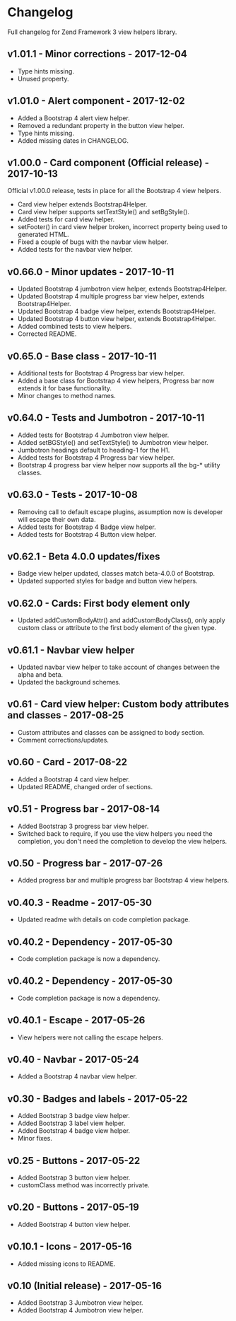 # Changelog

Full changelog for Zend Framework 3 view helpers library.

## v1.01.1 - Minor corrections - 2017-12-04

* Type hints missing.
* Unused property.

## v1.01.0 - Alert component - 2017-12-02

* Added a Bootstrap 4 alert view helper.
* Removed a redundant property in the button view helper.
* Type hints missing.
* Added missing dates in CHANGELOG.

## v1.00.0 - Card component (Official release) - 2017-10-13

Official v1.00.0 release, tests in place for all the Bootstrap 4 view helpers.

* Card view helper extends Bootstrap4Helper.
* Card view helper supports setTextStyle() and setBgStyle().
* Added tests for card view helper.
* setFooter() in card view helper broken, incorrect property being used to generated HTML.
* Fixed a couple of bugs with the navbar view helper.
* Added tests for the navbar view helper.

## v0.66.0 - Minor updates - 2017-10-11

* Updated Bootstrap 4 jumbotron view helper, extends Bootstrap4Helper.
* Updated Bootstrap 4 multiple progress bar view helper, extends Bootstrap4Helper.
* Updated Bootstrap 4 badge view helper, extends Bootstrap4Helper.
* Updated Bootstrap 4 button view helper, extends Bootstrap4Helper.
* Added combined tests to view helpers.
* Corrected README.

## v0.65.0 - Base class - 2017-10-11

* Additional tests for Bootstrap 4 Progress bar view helper.
* Added a base class for Bootstrap 4 view helpers, Progress bar now extends it for base functionality.
* Minor changes to method names.

## v0.64.0 - Tests and Jumbotron - 2017-10-11

* Added tests for Bootstrap 4 Jumbotron view helper.
* Added setBGStyle() and setTextStyle() to Jumbotron view helper.
* Jumbotron headings default to heading-1 for the H1.
* Added tests for Bootstrap 4 Progress bar view helper.
* Bootstrap 4 progress bar view helper now supports all the bg-* utility classes.

## v0.63.0 - Tests - 2017-10-08

* Removing call to default escape plugins, assumption now is developer will escape their own data.
* Added tests for Bootstrap 4 Badge view helper.
* Added tests for Bootstrap 4 Button view helper.

## v0.62.1 - Beta 4.0.0 updates/fixes

* Badge view helper updated, classes match beta-4.0.0 of Bootstrap.
* Updated supported styles for badge and button view helpers.

## v0.62.0 - Cards: First body element only

* Updated addCustomBodyAttr() and addCustomBodyClass(), only apply custom class or attribute to the first body element 
of the given type.

## v0.61.1 - Navbar view helper

* Updated navbar view helper to take account of changes between the alpha and beta.
* Updated the background schemes.

## v0.61 - Card view helper: Custom body attributes and classes - 2017-08-25

* Custom attributes and classes can be assigned to body section.
* Comment corrections/updates.

## v0.60 - Card - 2017-08-22

* Added a Bootstrap 4 card view helper.
* Updated README, changed order of sections.

## v0.51 - Progress bar - 2017-08-14

* Added Bootstrap 3 progress bar view helper.
* Switched back to require, if you use the view helpers you need the completion, you don't need the completion to develop the view helpers.

## v0.50 - Progress bar - 2017-07-26

* Added progress bar and multiple progress bar Bootstrap 4 view helpers.

## v0.40.3 - Readme - 2017-05-30

* Updated readme with details on code completion package.

## v0.40.2 - Dependency - 2017-05-30

* Code completion package is now a dependency.

## v0.40.2 - Dependency - 2017-05-30

* Code completion package is now a dependency.

## v0.40.1 - Escape - 2017-05-26

* View helpers were not calling the escape helpers.

## v0.40 - Navbar - 2017-05-24

* Added a Bootstrap 4 navbar view helper.

## v0.30 - Badges and labels - 2017-05-22

* Added Bootstrap 3 badge view helper.
* Added Bootstrap 3 label view helper.
* Added Bootstrap 4 badge view helper.
* Minor fixes.

## v0.25 - Buttons - 2017-05-22

* Added Bootstrap 3 button view helper.
* customClass method was incorrectly private.

## v0.20 - Buttons - 2017-05-19

* Added Bootstrap 4 button view helper.

## v0.10.1 - Icons - 2017-05-16

* Added missing icons to README.

## v0.10 (Initial release) - 2017-05-16

* Added Bootstrap 3 Jumbotron view helper.
* Added Bootstrap 4 Jumbotron view helper.
